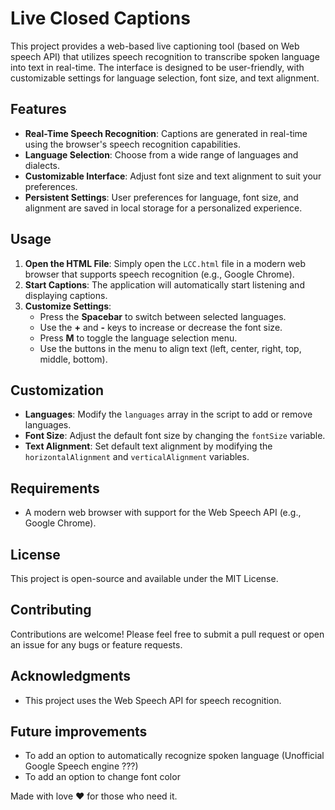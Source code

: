 # Live Closed Captions

This project provides a web-based live captioning tool (based on Web speech API) that utilizes speech recognition to transcribe spoken language into text in real-time. The interface is designed to be user-friendly, with customizable settings for language selection, font size, and text alignment.

## Features

- **Real-Time Speech Recognition**: Captions are generated in real-time using the browser's speech recognition capabilities.
- **Language Selection**: Choose from a wide range of languages and dialects.
- **Customizable Interface**: Adjust font size and text alignment to suit your preferences.
- **Persistent Settings**: User preferences for language, font size, and alignment are saved in local storage for a personalized experience.

## Usage

1. **Open the HTML File**: Simply open the `LCC.html` file in a modern web browser that supports speech recognition (e.g., Google Chrome).
2. **Start Captions**: The application will automatically start listening and displaying captions.
3. **Customize Settings**:
   - Press the **Spacebar** to switch between selected languages.
   - Use the **+** and **-** keys to increase or decrease the font size.
   - Press **M** to toggle the language selection menu.
   - Use the buttons in the menu to align text (left, center, right, top, middle, bottom).

## Customization

- **Languages**: Modify the `languages` array in the script to add or remove languages.
- **Font Size**: Adjust the default font size by changing the `fontSize` variable.
- **Text Alignment**: Set default text alignment by modifying the `horizontalAlignment` and `verticalAlignment` variables.

## Requirements

- A modern web browser with support for the Web Speech API (e.g., Google Chrome).

## License

This project is open-source and available under the MIT License.

## Contributing

Contributions are welcome! Please feel free to submit a pull request or open an issue for any bugs or feature requests.

## Acknowledgments

- This project uses the Web Speech API for speech recognition.

## Future improvements

- To add an option to automatically recognize spoken language (Unofficial Google Speech engine ???)
- To add an option to change font color

Made with love ❤️ for those who need it.
